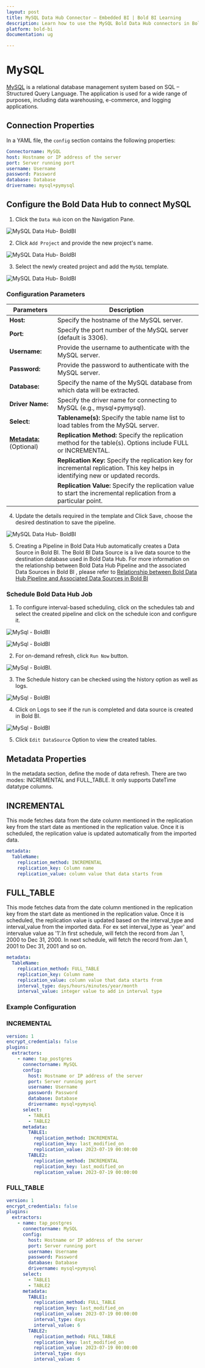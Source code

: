 ```yaml
---
layout: post
title: MySQL Data Hub Connector – Embedded BI | Bold BI Learning
description: Learn how to use the MySQL Bold Data Hub connectors in Bold BI Enterprise Edition. Discover simple steps to integrate data smoothly and make the most of your analytics.
platform: bold-bi
documentation: ug

---
```


# MySQL

[MySQL](https://www.mysql.com/) is a relational database management system based on SQL – Structured Query Language. The application is used for a wide range of purposes, including data warehousing, e-commerce, and logging applications.

## Connection Properties

In a YAML file, the `config` section contains the following properties:

```yaml
Connectorname: MySQL
host: Hostname or IP address of the server
port: Server running port
username: Username
password: Password
database: Database
drivername: mysql+pymysql
```

## Configure the Bold Data Hub to connect MySQL

  1. Click the `Data Hub` icon on the Navigation Pane.

  ![MySQL Data Hub- BoldBI](/static/assets/working-with-etl/images/clickdatahub.png#max-width=100%)

  2. Click `Add Project` and provide the new project's name.
  
   ![MySQL Data Hub- BoldBI](/static/assets/working-with-etl/images/addpipeline.png#max-width=100%)
  
  3. Select the newly created project and add the `MySQL` template.

  ![MySQL Data Hub- BoldBI](/static/assets/working-with-etl/images/mysql_addtemplate.png#max-width=100%)
  
### Configuration Parameters
  
  |Parameters |    Description                                          |
|--------------------------|----------------------------------------------|
| **Host:**                | Specify the hostname of the MySQL server.    |
| **Port:**                | Specify the port number of the MySQL server (default is 3306). |
| **Username:**            | Provide the username to authenticate with the MySQL server. |
| **Password:**            | Provide the password to authenticate with the MySQL server. |
| **Database:**            | Specify the name of the MySQL database from which data will be extracted. |
| **Driver Name:**         | Specify the driver name for connecting to MySQL (e.g., mysql+pymysql). |
|    **Select:**     |                                  **Tablename(s):**       Specify the table name list to load tables from the MySQL server.|
| [**Metadata:**](#metadata-properties) (Optional)  | **Replication Method:**  Specify the replication method for the table(s). Options include FULL or INCREMENTAL. |
|| **Replication Key:**   Specify the replication key for incremental replication. This key helps in identifying new or updated records.| 
|| **Replication Value:**  Specify the replication value to start the incremental replication from a particular point. |

  4. Update the details required in the template and Click Save, choose the desired destination to save the pipeline.

  ![MySQL Data Hub- BoldBI](/static/assets/working-with-etl/images/mysql_yaml.png#max-width=100%)
  
 5. Creating a Pipeline in Bold Data Hub automatically creates a Data Source in Bold BI. The Bold BI Data Source is a live data source to the destination database used in Bold Data Hub. For more information on the relationship between Bold Data Hub Pipeline and the associated Data Sources in Bold BI , please refer to [Relationship between Bold Data Hub Pipeline and Associated Data Sources in Bold BI](https://help.boldbi.com/working-with-data-sources/working-with-bold-data-hub/relationship-between-bold-data-hub-pipeline-and-associated-data-sources-in-boldbi/)


### Schedule Bold Data Hub Job
1. To configure interval-based scheduling, click on the schedules tab and select the created pipeline and click on the schedule icon and configure it.

![MySql - BoldBI](/static/assets/working-with-etl/images/schedule_schedules.png#max-width=100%)

![MySql - BoldBI](/static/assets/working-with-etl/images/schedule_scheduledialog.png#max-width=100%)

2. For on-demand refresh, click `Run Now` button.

![MySql - BoldBI](/static/assets/working-with-etl/images/schedule_runnow.png#max-width=100%).

3. The Schedule history can be checked using the history option as well as logs.

![MySql - BoldBI](/static/assets/working-with-etl/images/schedule_history.png#max-width=100%)

4. Click on Logs to see if the run is completed and data source is created in Bold BI. 

![MySql - BoldBI](/static/assets/working-with-etl/images/pipeline_DsCreated.png#max-width=100%)


5. Click `Edit DataSource` Option to view the created tables.


## Metadata Properties

In the metadata section, define the mode of data refresh. There are two modes: INCREMENTAL and FULL_TABLE. It only supports DateTime datatype columns.

## INCREMENTAL

This mode fetches data from the date column mentioned in the replication key from the start date as mentioned in the replication value. Once it is scheduled, the replication value is updated automatically from the imported data.

```yaml
metadata:
  TableName:
    replication_method: INCREMENTAL
    replication_key: Column name
    replication_value: column value that data starts from
``` 

## FULL_TABLE

This mode fetches data from the date column mentioned in the replication key from the start date as mentioned in the replication value. Once it is scheduled, the replication value is updated based on the interval_type and interval_value from the imported data. For ex set interval_type as 'year' and intervalue value as '1'.In first schedule, will fetch the record from Jan 1, 2000 to Dec 31, 2000. In next schedule, will fetch the record from Jan 1, 2001 to Dec 31, 2001 and so on.

```yaml
metadata:
  TableName:
    replication_method: FULL_TABLE
    replication_key: Column name
    replication_value: column value that data starts from
    interval_type: days/hours/minutes/year/month
    interval_value: integer value to add in interval type
```


### Example Configuration

### INCREMENTAL

```yaml
version: 1
encrypt_credentials: false
plugins:
  extractors:
    - name: tap_postgres
      connectorname: MySQL
      config:
        host: Hostname or IP address of the server
        port: Server running port
        username: Username
        password: Password
        database: Database
        drivername: mysql+pymysql
      select:
        - TABLE1
        - TABLE2
      metadata:
        TABLE1:
          replication_method: INCREMENTAL
          replication_key: last_modified_on
          replication_value: 2023-07-19 00:00:00
        TABLE2:
          replication_method: INCREMENTAL
          replication_key: last_modified_on
          replication_value: 2023-07-19 00:00:00
```

### FULL_TABLE

```yaml
version: 1
encrypt_credentials: false
plugins:
  extractors:
    - name: tap_postgres
      connectorname: MySQL
      config:
        host: Hostname or IP address of the server
        port: Server running port
        username: Username
        password: Password
        database: Database
        drivername: mysql+pymysql
      select:
        - TABLE1
        - TABLE2
      metadata:
        TABLE1:
          replication_method: FULL_TABLE
          replication_key: last_modified_on
          replication_value: 2023-07-19 00:00:00
          interval_type: days
          interval_value: 6
        TABLE2:
          replication_method: FULL_TABLE
          replication_key: last_modified_on
          replication_value: 2023-07-19 00:00:00
          interval_type: days
          interval_value: 6
```
